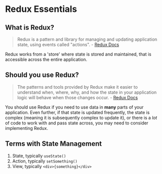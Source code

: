 # Redux Essentials

## What is Redux?

> Redux is a pattern and library for managing and updating application state, using events called "actions". - [Redux Docs](https://redux.js.org/tutorials/essentials/part-1-overview-concepts#what-is-redux?)

Redux works from a 'store' where state is stored and maintained, that is accessible across the entire application.

## Should you use Redux?

> The patterns and tools provided by Redux make it easier to understand when, where, why, and how the state in your application logic will behave when those changes occur. - [Redux Docs](https://redux.js.org/tutorials/essentials/part-1-overview-concepts#why-should-i-use-redux?)

You should use Redux if you need to use data in **many** parts of your application. Even further, if that state is updated frequently, the state is complex (meaning it is subsequently complex to update it), or there is a _lot_ of code to work with and pass state across, you may need to consider implementing Redux.

## Terms with State Management

1. State, typically `useState()`
2. Action, typically `setSomething()`
3. View, typically `<div>{something}</div>`

